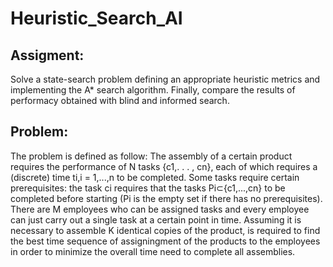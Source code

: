 # Heuristic_Search_AI

## Assigment: 
  Solve a state-search problem defining an appropriate heuristic metrics and implementing the A* search algorithm.
  Finally, compare the results of performacy obtained with blind and informed search.
## Problem:
  The problem is defined as follow:
    The assembly of a certain product requires the performance of N tasks {c1,. . . , cn}, each of which requires a (discrete) time ti,i = 1,...,n to be completed. 
    Some tasks require certain prerequisites: the task ci requires that the tasks Pi⊂{c1,...,cn} to be completed before starting (Pi is the empty set if there has no prerequisites).
    There are M employees who can be assigned tasks and every employee can just carry out a single task at a certain point in time. 
    Assuming it is necessary to assemble K identical copies of the product,  is required to find the best time sequence of assigningment of the products to the employees in order to minimize the overall time need to complete all assemblies.
